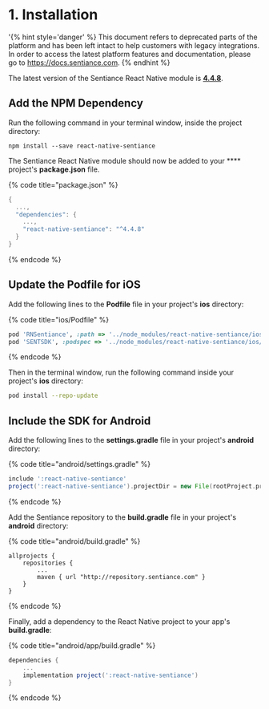 # 1. Installation

'{% hint style='danger' %} This document refers to deprecated parts of the platform and has been left intact to help customers with legacy integrations. In order to access the latest platform features and documentation, please go to https://docs.sentiance.com. {% endhint %}

The latest version of the Sentiance React Native module is [**4.4.8**](https://www.npmjs.com/package/react-native-sentiance).

## Add the NPM Dependency

Run the following command in your terminal window, inside the project directory:

```
npm install --save react-native-sentiance
```

The Sentiance React Native module should now be added to your **** project's **package.json** file.

{% code title="package.json" %}
```groovy
{
  ...,
  "dependencies": {
    ...,
    "react-native-sentiance": "^4.4.8"
  }
}
```
{% endcode %}

## Update the Podfile for iOS

Add the following lines to the **Podfile** file in your project's **ios** directory:

{% code title="ios/Podfile" %}
```ruby
pod 'RNSentiance', :path => '../node_modules/react-native-sentiance/ios/RNSentiance.podspec'
pod 'SENTSDK', :podspec => '../node_modules/react-native-sentiance/ios/SENTSDK.podspec'
```
{% endcode %}

Then in the terminal window, run the following command inside your project's **ios** directory:

```bash
pod install --repo-update
```

## Include the SDK for Android

Add the following lines to the **settings.gradle** file in your project's **android** directory:

{% code title="android/settings.gradle" %}
```groovy
include ':react-native-sentiance'
project(':react-native-sentiance').projectDir = new File(rootProject.projectDir, '../node_modules/react-native-sentiance/android')
```
{% endcode %}

Add the Sentiance repository to the **build.gradle** file in your project's **android** directory:

{% code title="android/build.gradle" %}
```
allprojects {
    repositories {
        ...
        maven { url "http://repository.sentiance.com" }
    }
}
```
{% endcode %}

Finally, add a dependency to the React Native project to your app's **build.gradle**:

{% code title="android/app/build.gradle" %}
```groovy
dependencies {
    ...
    implementation project(':react-native-sentiance')
}
```
{% endcode %}
